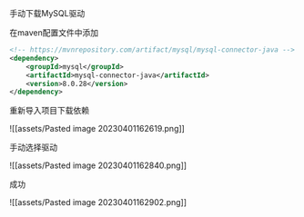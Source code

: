 
手动下载MySQL驱动

在maven配置文件中添加

```xml
<!-- https://mvnrepository.com/artifact/mysql/mysql-connector-java -->
<dependency>
    <groupId>mysql</groupId>
    <artifactId>mysql-connector-java</artifactId>
    <version>8.0.28</version>
</dependency>
```

重新导入项目下载依赖

![[assets/Pasted image 20230401162619.png]]

手动选择驱动

![[assets/Pasted image 20230401162840.png]]

成功

![[assets/Pasted image 20230401162902.png]]